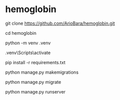 # hemoglobin
git clone https://github.com/ArioBara/hemoglobin.git

cd hemoglobin

python -m venv .venv

.venv\Scripts\activate

pip install -r requirements.txt

python manage.py makemigrations

python manage.py migrate

python manage.py runserver
